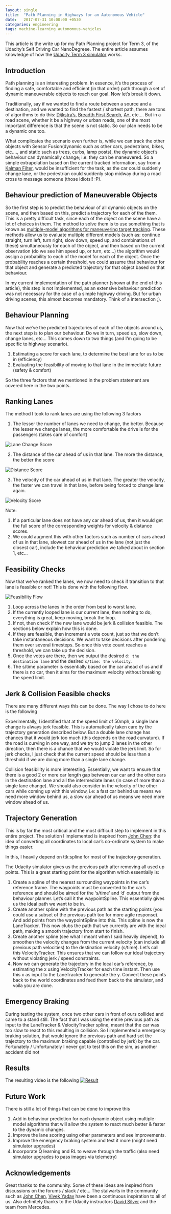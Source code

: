 ```yaml
---
layout: single
title:  "Path Planning in Highways for an Autonomous Vehicle"
date:   2017-07-31 10:00:00 +0530
categories: engineering
tags: machine-learning autonomous-vehicles
---
```


This article is the write up for my Path Planning project for Term 3, of the Udacity’s Self Driving Car NanoDegreee. The entire article assumes knowledge of how the [Udacity Term 3 simulator](https://github.com/udacity/self-driving-car-sim/releases/tag/T3_v1.2) works.

## Introduction

Path planning is an interesting problem. In essence, it’s the process of finding a safe, comfortable and efficient (in that order) path through a set of dynamic maneuverable objects to reach our goal. Now let’s break it down.

Traditionally, say if we wanted to find a route between a source and a destination, and we wanted to find the fastest / shortest path, there are tons of algorithms to do this: [Dijkstra’s](https://en.wikipedia.org/wiki/Dijkstra%27s_algorithm), [Breadth First Search](https://en.wikipedia.org/wiki/Breadth-first_search), [A*](https://en.wikipedia.org/wiki/A*_search_algorithm), etc…. But in a road scene, whether it be a highway or urban roads, one of the most important difference is that the scene is not static. So our plan needs to be a dynamic one too.

What complicates the scenario even further is, while we can track the other objects with Sensor Fusion(dynamic such as other cars, pedestrians, bikes, etc…., and static such as trees, curbs, lamp posts), the dynamic object’s behaviour can dynamically change; i.e: they can be maneuvered. So a simple extrapolation based on the current tracked information, say from a [Kalman Filter](https://en.wikipedia.org/wiki/Kalman_filter), would be insufficient for the task, as the car could suddenly change lane, or the pedestrian could suddenly stop midway during a road cross to message someone (those idiots!! :P).

## Behaviour prediction of Maneuverable Objects
So the first step is to predict the behaviour of all dynamic objects on the scene, and then based on this, predict a trajectory for each of the them. This is a pretty difficult task, since each of the object on the scene have a lot of choices in them. The method to solve them is to use something that is known as [multiple-model algorithms for maneuvering target tracking](http://citeseerx.ist.psu.edu/viewdoc/download?doi=10.1.1.61.9763&rep=rep1&type=pdf). These methods allow us to evaluate multiple different models (such as: continue straight, turn left, turn right, slow down, speed up, and combinations of these) simultaneously for each of the object, and then based on the current observation (do we see him speed up, or turn, etc…) the algorithm would assign a probability to each of the model for each of the object. Once the probability reaches a certain threshold, we could assume that behaviour for that object and generate a predicted trajectory for that object based on that behaviour.

In my current implementation of the path planner (shown at the end of this article), this step is not implemented, as an extensive behaviour prediction was not necessary for the case of a simple highway driving. But for urban driving scenes, this almost becomes mandatory. Think of a intersection ;).

## Behaviour Planning
Now that we’ve the predicted trajectories of each of the objects around us, the next step is to plan our behaviour. Do we in turn, speed up, slow down, change lanes, etc… This comes down to two things (and I’m going to be specific to highway scenario).

1. Estimating a score for each lane, to determine the best lane for us to be in (efficiency)
2. Evaluating the feasibility of moving to that lane in the immediate future (safety & comfort)

So the three factors that we mentioned in the problem statement are covered here in the two points.

## Ranking Lanes
The method I took to rank lanes are using the following 3 factors
1. The lesser the number of lanes we need to change, the better. Because the lesser we change lanes, the more comfortable the drive is for the passengers (takes care of comfort)

![Lane Change Score](/assets/images/2017-07-31-01.webp)

2. The distance of the car ahead of us in that lane. The more the distance, the better the score

![Distance Score](/assets/images/2017-07-31-02.webp)

3. The velocity of the car ahead of us in that lane. The greater the velocity, the faster we can travel in that lane, before being forced to change lane again.

![Velocity Score](/assets/images/2017-07-31-03.webp)

Note:
1. If a particular lane does not have any car ahead of us, then it would get the full score of the corresponding weights for velocity & distance scores.
2. We could augment this with other factors such as number of cars ahead of us in that lane, slowest car ahead of us in the lane (not just the closest car), include the behaviour prediction we talked about in section 1, etc…

## Feasibility Checks
Now that we’ve ranked the lanes, we now need to check if transition to that lane is feasible or not! This is done with the following flow.

![Feasibility Flow](/assets/images/2017-07-31-04.webp)
1. Loop across the lanes in the order from best to worst lane.
1. If the currently looped lane is our current lane, then nothing to do, everything is great, keep moving, break the loop.
1. If not, then check if the new lane would be jerk & collision feasible. The sections below explain how this is done.
1. If they are feasible, then increment a vote count, just so that we don’t take instantaneous decisions. We want to take decisions after pondering them over several timesteps. So once this vote count reaches a threshold, we can take up the decision.
1. Once the votes are there, then we output the desired `d: the destination lane` and the desired `s/time: the velocity`.
1. The s/time parameter is essentially based on the car ahead of us and if there is no car, then it aims for the maximum velocity without breaking the speed limit.

## Jerk & Collision Feasible checks
There are many different ways this can be done. The way I chose to do here is the following

Experimentally, I identified that at the speed limit of 50mph, a single lane change is always jerk feasible. This is automatically taken care by the trajectory generation described below. But a double lane change has chances that it would jerk too much (this depends on the road curvature). If the road is curving in one way, and we try to jump 2 lanes in the other direction, then there is a chance that we would violate the jerk limit. So for jerk checks, I just check that the current speed should be less than a threshold if we are doing more than a single lane change.

Collision feasibility is more interesting. Essentially, we want to ensure that there is a good 2 or more car length gap between our car and the other cars in the destination lane and all the intermediate lanes (in case of more than a single lane change). We should also consider in the velocity of the other cars while coming up with this window, i.e: a fast car behind us means we need more window behind us, a slow car ahead of us means we need more window ahead of us.

## Trajectory Generation
This is by far the most critical and the most difficult step to implement in this entire project. The solution I implemented is inspired from [John Chen](https://medium.com/u/8a1f0a75e0b5): the idea of converting all coordinates to local car’s co-ordinate system to make things easier.

In this, I heavily depend on ttk:spline for most of the trajectory generation.

The Udacity simulator gives us the previous path after removing all used up points. This is a great starting point for the algorithm which essentially is:

1. Create a spline of the nearest surrounding waypoints in the car’s reference frame. The waypoints must be converted to the car’s reference and should be aimed for the ‘s/time’ and ‘d’ output from the behaviour planner. Let’s call it the waypointSpline. This essentially gives us the ideal path we want to be in.
1. Create another spline with the previous path as the starting points (you could use a subset of the previous path too for more agile response). And add points from the waypointSpline into this. This spline is now the LaneTracker. This now clubs the path that we currently are with the ideal path, making a smooth trajectory from start to finish.
1. Create another spline (see what I meant when I said heavily depend), to smoothen the velocity changes from the current velocity (can include all previous path velocities) to the destination velocity (s/time). Let’s call this VelocityTracker. This ensures that we can follow our ideal trajectory without violating jerk / speed constraints.
1. Now we can generate the trajectory in the local car’s reference, by estimating the x using VelocityTracker for each time instant. Then use this x as input to the LaneTracker to generate the y.
    Convert these points back to the world coordinates and feed them back to the simulator, and voila you are done.

## Emergency Braking
During testing the system, once two other cars in front of ours collided and came to a stand still. The fact that I was using the entire previous path as input to the LaneTracker & VelocityTracker spline, meant that the car was too slow to react to this resulting in collision. So I implemented a emergency braking solution, that would ignore the previous path and hard set the trajectory to the maximum braking capable (controlled by jerk) by the car. Fortunately / Unfortunately I never got to test this on the sim, as another accident did not

## Results
The resulting video is the following
[![Result](https://img.youtube.com/vi/PqbAUjUfMCo/0.jpg)](https://www.youtube.com/watch?v=PqbAUjUfMCo)

## Future Work

There is still a lot of things that can be done to improve this

1. Add in behaviour prediction for each dynamic object using multiple-model algorithms that will allow the system to react much better & faster to the dynamic changes.
1. Improve the lane scoring using other parameters and see improvements.
1. Improve the emergency braking system and test it more (might need simulator upgrades)
1. Incorporate Q learning and RL to weave through the traffic (also need simulator upgrades to pass images via telemetry)

## Acknowledgements

Great thanks to the community. Some of these ideas are inspired from discussions on the forums / slack / etc… The stalwarts in the community such as
[John Chen](https://medium.com/u/8a1f0a75e0b5), [Vivek Yadav](https://medium.com/u/b783495cc56b)
have been a continuous inspiration to all of us. Also definitely thanks to the Udacity instructors [David Silver](https://medium.com/u/8190c86ea791) and the team from Mercedes.